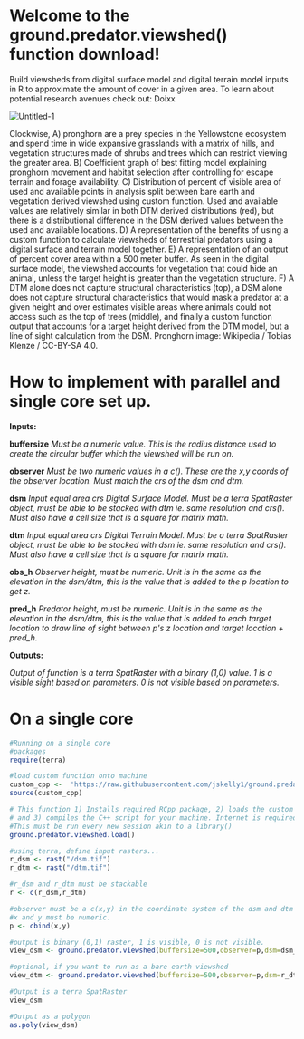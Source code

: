 # Welcome to the ground.predator.viewshed() function download!
Build viewsheds from digital surface model and digital terrain model inputs in R to approximate the amount of cover in a given area.
To learn about potential research avenues check out: Doixx



![Untitled-1](https://github.com/user-attachments/assets/050c8372-c81a-4646-8f23-1ede740921d4)

Clockwise, A) pronghorn are a prey species in the Yellowstone ecosystem and spend time in wide expansive grasslands with a matrix of hills, and vegetation structures made of shrubs and trees which can restrict viewing the greater area. B) Coefficient graph of best fitting model explaining pronghorn movement and habitat selection after controlling for escape terrain and forage availability. C) Distribution of percent of visible area of used and available points in analysis split between bare earth and vegetation derived viewshed using custom function. Used and available values are relatively similar in both DTM derived distributions (red), but there is a distributional difference in the DSM derived values between the used and available locations. D) A representation of the benefits of using a custom function to calculate viewsheds of terrestrial predators using a digital surface and terrain model together. E) A representation of an output of percent cover area within a 500 meter buffer. As seen in the digital surface model, the viewshed accounts for vegetation that could hide an animal, unless the target height is greater than the vegetation structure. F) A DTM alone does not capture structural characteristics (top), a DSM alone does not capture structural characteristics that would mask a predator at a given height and over estimates visible areas where animals could not access such as the top of trees (middle), and finally a custom function output that accounts for a target height derived from the DTM model, but a line of sight calculation from the DSM. Pronghorn image: Wikipedia / Tobias Klenze / CC-BY-SA 4.0.

# How to implement with parallel and single core set up.

**Inputs:**

**buffersize** *Must be a numeric value. This is the radius distance used to create the circular buffer which the viewshed will be run on.*

**observer** *Must be two numeric values in a c(). These are the x,y coords of the observer location. Must match the crs of the dsm and dtm.*

**dsm** *Input equal area crs Digital Surface Model. Must be a terra SpatRaster object, must be able to be stacked with dtm ie. same resolution and crs(). Must also have a cell size that is a square for matrix math.*

**dtm** *Input equal area crs Digital Terrain Model. Must be a terra SpatRaster object, must be able to be stacked with dsm ie. same resolution and crs(). Must also have a cell size that is a square for matrix math.*

**obs_h** *Observer height, must be numeric. Unit is in the same as the elevation in the dsm/dtm, this is the value that is added to the p location to get z.*

**pred_h** *Predator height, must be numeric. Unit is in the same as the elevation in the dsm/dtm, this is the value that is added to each target location to draw line of sight between p's z location and target location + pred_h.*

**Outputs:** 

*Output of function is a terra SpatRaster with a binary (1,0) value. 1 is a visible sight based on parameters. 0 is not visible based on parameters.*

# On a single core
```r
#Running on a single core
#packages
require(terra)

#load custom function onto machine
custom_cpp <-  'https://raw.githubusercontent.com/jskelly1/ground.predator.viewshed/refs/heads/main/ground.predator.viewshed_forgithub.R'
source(custom_cpp)

# This function 1) Installs required RCpp package, 2) loads the custom C++ script into your temporary directory,
# and 3) compiles the C++ script for your machine. Internet is required to download. 
#This must be run every new session akin to a library()
ground.predator.viewshed.load()

#using terra, define input rasters...
r_dsm <- rast("/dsm.tif")
r_dtm <- rast("/dtm.tif")

#r_dsm and r_dtm must be stackable
r <- c(r_dsm,r_dtm)

#observer must be a c(x,y) in the coordinate system of the dsm and dtm
#x and y must be numeric.
p <- cbind(x,y)

#output is binary (0,1) raster, 1 is visible, 0 is not visible.
view_dsm <- ground.predator.viewshed(buffersize=500,observer=p,dsm=dsm_yell,dtm=dsm_yell,obs_h=1.2,pred_h=1.0)

#optional, if you want to run as a bare earth viewshed
view_dtm <- ground.predator.viewshed(buffersize=500,observer=p,dsm=r_dtm,dtm=r_dtm,obs_h=1.2,pred_h=1.0)

#Output is a terra SpatRaster
view_dsm

#Output as a polygon
as.poly(view_dsm)

```
